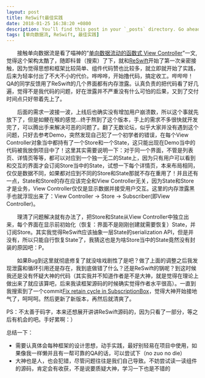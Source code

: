 ```yaml
---
layout: post
title: ReSwift最佳实践
date: 2018-01-25 16:38:20 +0800
description: You’ll find this post in your `_posts` directory. Go ahead and edit it and re-build the site to see your changes. # Add post description (optional)
tags: [单向数据流, ReSwift, 最佳实践]
---
```

&emsp;&emsp;接触单向数据流是看了喵神的“[单向数据流动的函数式 View Controller]”一文,觉得这个架构太酷了，随即科普（搜索）了下，就和[ReSwift]开始了第一次亲密接触，因为觉得思想和框架比较简单、组件代码赞也比较多，就立即就开始了实践，后来为轻率付出了不大不小的代价。哗哗哗，开始撸代码，搞定收工。哔哔哔！QA的同学反馈用了ReSwift的几个界面都有内存泄露。认真负责的把代码看了好几遍，觉得不是我代码的问题，好在泄露并不严重没有什么可怕的后果，又到了交付时间点只好带着先上了。

&emsp;&emsp;后面的需求一波接一波，上线后也确实没有增加用户崩溃数，所以这个事就先放下了，但是如鲠在喉的感觉...终于熬到了这个版本，手上的需求不多很快就开发完了，可以腾出手来解决可恶的问题了。翻了无数论坛，似乎大家并没有遇到这个问题，只好去参考Demo，突然发现自己犯了一个初学者的错误，在每个View Controller对象当中都持有了一个Store和一个State，这只能出现在Demo当中的代码被我放倒项目中了！这里其实需要说明一下：对于同一个界面，不管是列表页、详情页等等，都可以对应到一个独一无二的State上，因为只有用户可以看到和交互的界面才会订阅Store当中的State，试想一下每个详情页，本来布局相同，仅仅是数据不同，如果都对应到不同的Store和State那就不存在重用了！并且还有一点，State和Store的存在应该完全和View Controller无关，因为State和Store才是业务，View Controller仅仅是显示数据并接受用户交互。这里的内存泄露黑手也就浮现出来了：View Controller -> Store -> Subscriber(即View Controller)。

&emsp;&emsp;理清了问题解决就有办法了，把Store和State从View Controller中独立出来，每个界面在显示前初始化（恢复：界面不是刚刚创建就需要恢复）State，并订阅Store。其实我觉得ReSwift应该抽象一层State的serialization API，但是并没有，所以只能自行恢复State了，我猜这也是为啥Store当中的State竟然没有封装的原因吧：P。

&emsp;&emsp;如果Bug到这里就彻底修复了就没啥戏剧性了是吧？做了上面的调整之后我发现泄露和循环引用还是存在，我到底做错了什么？还是ReSwift的锅呢？到这时候我还是没有怀疑大神的代码（其实我并不知道作者是不是大神，就是觉得在理论上做出来了就应该算吧，后来我读框架源码的时候确实觉得作者水平很高）。一直到我搜索到了一个commit[Fix retain cycle in SubscriptionBox]，觉得大神开始接地气了，呵呵呵。然后更新了新版本，再然后就清爽了。

PS：不太善于码字，本来还想展开讲讲ReSwift源码的，因为只看了一部分，等之后有机会的吧。手好累啊：）

总结一下：

 * 需要认真体会每种框架的设计思想，动手实践，最好别轻易在项目中使用，如果像我一样懒并且有一帮可靠的QA的话，可以尝试下（no zuo no die）
 * 大神也是人，也会犯错，尽管问题往往是我们自己导致。不妨尝试读一读组件的源码，肯定会有收获，不是说要质疑大神，学习一下也是不错的


[单向数据流动的函数式 View Controller]: https://onevcat.com/2017/07/state-based-viewcontroller/
[ReSwift]: https://github.com/ReSwift/ReSwift
[Fix retain cycle in SubscriptionBox]: https://github.com/ReSwift/ReSwift/pull/278/files/b0097a5aa41f8329b382c649163ddfb58b83c958
